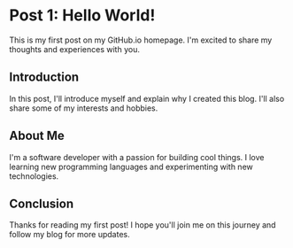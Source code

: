 # Post 1: Hello World!

This is my first post on my GitHub.io homepage. I'm excited to share my thoughts and experiences with you.

## Introduction

In this post, I'll introduce myself and explain why I created this blog. I'll also share some of my interests and hobbies.

## About Me

I'm a software developer with a passion for building cool things. I love learning new programming languages and experimenting with new technologies.

## Conclusion

Thanks for reading my first post! I hope you'll join me on this journey and follow my blog for more updates.
